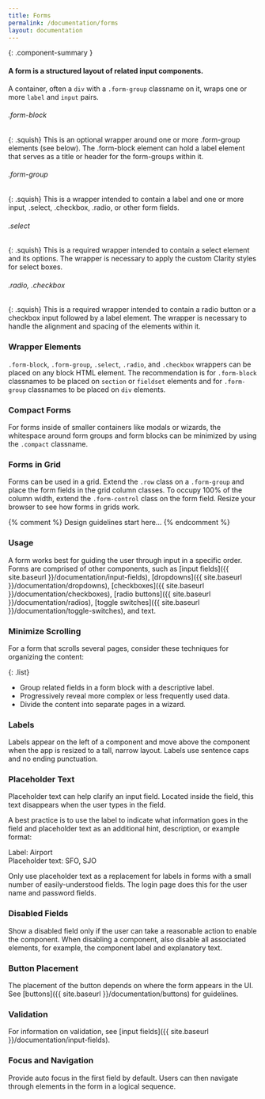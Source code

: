 ```yaml
---
title: Forms
permalink: /documentation/forms
layout: documentation
---
```


{: .component-summary }
#### A form is a structured layout of related input components.

A container, often a <code class="clr-code">div</code> with a <code class="clr-code">.form-group</code> classname on it, wraps one or more <code class="clr-code">label</code> and <code class="clr-code">input</code> pairs.

###### .form-block

{: .squish}
This is an optional wrapper around one or more .form-group elements (see below). The .form-block element can hold a label element that serves as a title or header for the form-groups within it.

###### .form-group

{: .squish}
This is a wrapper intended to contain a label and one or more input, .select, .checkbox, .radio, or other form fields.

###### .select

{: .squish}
This is a required wrapper intended to contain a select element and its options. The wrapper is necessary to apply the custom Clarity styles for select boxes.

###### .radio, .checkbox

{: .squish}
This is a required wrapper intended to contain a radio button or a checkbox input followed by a label element. The wrapper is necessary to handle the alignment and spacing of the elements within it.

### Wrapper Elements

<code class="clr-code">.form-block</code>, <code class="clr-code">.form-group</code>, <code class="clr-code">.select</code>, <code class="clr-code">.radio</code>, and <code class="clr-code">.checkbox</code> wrappers can be placed on any block HTML element. The recommendation is for <code class="clr-code">.form-block</code> classnames to be placed on <code class="clr-code">section</code> or <code class="clr-code">fieldset</code> elements and for <code class="clr-code">.form-group</code> classnames to be placed on <code class="clr-code">div</code> elements.

<clr-forms-demo-fields></clr-forms-demo-fields>

### Compact Forms

For forms inside of smaller containers like modals or wizards, the whitespace around form groups and form blocks can be minimized by using the <code>.compact</code> classname.

<clr-forms-compact-demo></clr-forms-compact-demo>

### Forms in Grid

Forms can be used in a grid. Extend the <code class="clr-code">.row</code> class on a <code class="clr-code">.form-group</code>
and place the form fields in the grid column classes. To occupy 100% of the column width, extend the <code class="clr-code">.form-control</code> class on the form field. Resize your browser to see how forms in grids work.

<clr-forms-demo-grid></clr-forms-demo-grid>

{% comment %}
    Design guidelines start here...
{% endcomment %}

### Usage

A form works best for guiding the user through input in a specific order.  Forms are comprised of other components, such as [input fields]({{ site.baseurl }}/documentation/input-fields), [dropdowns]({{ site.baseurl }}/documentation/dropdowns), [checkboxes]({{ site.baseurl }}/documentation/checkboxes), [radio buttons]({{ site.baseurl }}/documentation/radios), [toggle switches]({{ site.baseurl }}/documentation/toggle-switches), and text.

### Minimize Scrolling

For a form that scrolls several pages, consider these techniques for organizing the content:

{: .list}
- Group related fields in a form block with a descriptive label.
- Progressively reveal more complex or less frequently used data.
- Divide the content into separate pages in a wizard.

### Labels

Labels appear on the left of a component and move above the component when the app is resized to a tall, narrow layout. Labels use sentence caps and no ending punctuation.

### Placeholder Text

Placeholder text can help clarify an input field.  Located inside the field, this text disappears when the user types in the field.

A best practice is to use the label to indicate what information goes in the field and placeholder text as an additional hint, description, or example format:

Label: Airport
<br>
Placeholder text:  SFO, SJO

Only use placeholder text as a replacement for labels in forms with a small number of easily-understood fields.  The login page does this for the user name and password fields.

### Disabled Fields

Show a disabled field only if the user can take a reasonable action to enable the component.  When disabling a component, also disable all associated elements, for example, the component label and explanatory text.

### Button Placement

The placement of the button depends on where the form appears in the UI.  See [buttons]({{ site.baseurl }}/documentation/buttons) for guidelines.

### Validation

For information on validation, see [input fields]({{ site.baseurl }}/documentation/input-fields).

### Focus and Navigation

Provide auto focus in the first field by default.  Users can then navigate through elements in the form in a logical sequence.

